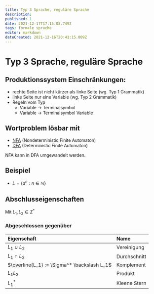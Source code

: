 ```yaml
---
title: Typ 3 Sprache, reguläre Sprache
description: 
published: 1
date: 2021-12-17T17:15:08.749Z
tags: formale sprache
editor: markdown
dateCreated: 2021-12-16T20:41:15.009Z
---
```


# Typ 3 Sprache, reguläre Sprache

## Produktionssystem Einschränkungen:

- rechte Seite ist nicht kürzer als linke Seite (wg. Typ 1 Grammatik)
- linke Seite nur eine Variable (wg. Typ 2 Grammatik)
- Regeln vom Typ
  - Variable -> Terminalsymbol
  - Variable -> Terminalsymbol Variable
  
## Wortproblem lösbar mit
- [NFA](/fom/formale-beschreibungsverfahren/formaleSprachen/nfa) (Nondeterministic Finite Automaton)
- [DFA](/fom/formale-beschreibungsverfahren/formaleSprachen/dfa) (Deterministic Finite Automaton)

NFA kann in DFA umgewandelt werden.
## Beispiel

- $L = \{a^n:n \in \mathbb{N}\}$

## Abschlusseigenschaften

Mit $L_1, L_2 \in \Sigma^*$

### Abgeschlossen gegenüber

| Eigenschaft      | Name |
| :----------- | :----------- |
| $L_1 \cup L_2$ | Vereinigung |
| $L_1 \cap L_2$ | Durchschnitt |
| $\overline{L_1} := \Sigma^* \backslash L_1$ | Komplement |
| $L_1L_2$ | Produkt|
| $L_1^*$ | Kleene Stern |